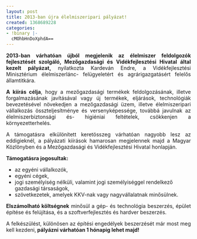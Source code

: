 ```yaml
---
layout: post
title: 2013-ban újra élelmiszeripari pályázat!
created: 1368689228
categories:
- !binary |-
  cMOhbHnDoXphdA==
---
```

<p style="text-align: justify;"><strong>2013-ban várhatóan újból megjelenik az élelmiszer feldolgozók fejlesztését szolgáló, Mezőgazdasági és Vidékfejlesztési Hivatal által kezelt pályázat,</strong> nyilatkozta Kardeván Endre, a Vidékfejlesztési Minisztérium élelmiszerlánc- felügyeletért és agrárigazgatásért felelős államtitkára.</p><p style="text-align: justify;"><strong>A kiírás célja</strong>, hogy a mezőgazdasági termékek feldolgozásának, illetve forgalmazásának javításával vagy új termékek, eljárások, technológiák bevezetésével növekedjen a mezőgazdasági üzem, illetve élelmiszeripari vállalkozás összteljesítménye és versenyképessége, továbbá javulnak az élelmiszerbiztonsági és- higiéniai feltételek, csökkenjen a környezetterhelés.</p><p style="text-align: justify;">A támogatásra elkülönített keretösszeg várhatóan nagyobb lesz az eddigieknél, a pályázati kiírások hamarosan megjelennek majd a Magyar Közlönyben és a Mezőgazdasági és Vidékfejlesztési Hivatal honlapján.</p><p style="text-align: justify;"><strong>Támogatásra jogosultak:</strong></p><ul><li>az egyéni vállalkozók,</li><li>egyéni cégek,</li><li>jogi személyiség nélküli, valamint jogi személyiséggel rendelkező gazdasági társaságok,</li><li>szövetkezetek, amelyek KKV-nak vagy nagyvállalatnak minősülnek.</li></ul><p style="text-align: justify;"><strong>Elszámolható költségnek</strong> minősül a gép- és technológia beszerzés, épület építése és felújítása, és a szoftverfejlesztés és hardver beszerzés.</p><p style="text-align: justify;">A felkészülést, különösen az építési engedélyek beszerzését már most meg kell kezdeni,<strong> pályázni várhatóan 1 hónapig lehet majd!&nbsp;</strong></p>
